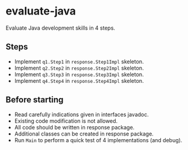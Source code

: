 evaluate-java
=============

Evaluate Java development skills in 4 steps.


Steps
-----
* Implement ```q1.Step1``` in ```response.Step1Impl``` skeleton.
* Implement ```q2.Step2``` in ```response.Step2Impl``` skeleton.
* Implement ```q3.Step3``` in ```response.Step3Impl``` skeleton.
* Implement ```q4.Step4``` in ```response.Step4Impl``` skeleton.

Before starting
---------------
* Read carefully indications given in interfaces javadoc.
* Existing code modification is not allowed.
* All code should be written in response package.
* Additional classes can be created in response package.
* Run ```Main``` to perform a quick test of 4 implementations (and debug).
